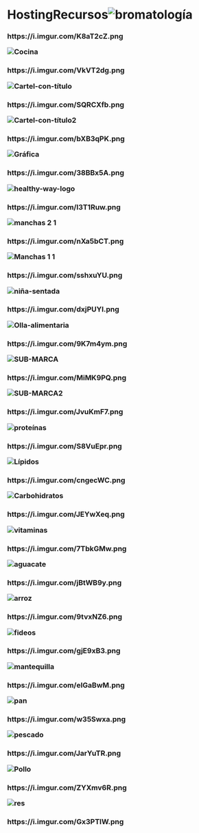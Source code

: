 # HostingRecursos![bromatología](https://user-images.githubusercontent.com/79612599/191064902-f9348ae8-84e9-4aee-88b0-7670824210a0.png)
<h3>https://i.imgur.com/K8aT2cZ.png


![Cocina](https://user-images.githubusercontent.com/79612599/191065081-8662e813-81ac-4821-821d-f52e6018dc70.svg)
<h3>https://i.imgur.com/VkVT2dg.png


![Cartel-con-título](https://user-images.githubusercontent.com/79612599/191065085-dee655cd-e90d-40a5-820d-d987178a9862.png)
<h3>https://i.imgur.com/SQRCXfb.png


![Cartel-con-título2](https://user-images.githubusercontent.com/79612599/191065087-f7d6d73b-08f1-4a65-a8d7-b2977ae7582d.png)
<h3>https://i.imgur.com/bXB3qPK.png


![Gráfica](https://user-images.githubusercontent.com/79612599/191065100-531dbd3d-aff9-4743-95f7-fede01bf4321.png)
<h3>https://i.imgur.com/38BBx5A.png


![healthy-way-logo](https://user-images.githubusercontent.com/79612599/191065111-2078e54a-b30e-4ef3-9543-de711ae526b8.png)
<h3>https://i.imgur.com/l3T1Ruw.png


![manchas 2 1](https://user-images.githubusercontent.com/79612599/191065142-bc9cb45f-49aa-4dd9-880c-3007b36b8e2c.png)
<h3>https://i.imgur.com/nXa5bCT.png


![Manchas 1 1](https://user-images.githubusercontent.com/79612599/191065145-a2129b8b-a9c4-4a63-bb2b-b58a6fae34d1.png)
<h3>https://i.imgur.com/sshxuYU.png


![niña-sentada](https://user-images.githubusercontent.com/79612599/191065151-3a47733e-5528-4b0d-85c7-4f397ef62d92.png)
<h3>https://i.imgur.com/dxjPUYI.png


![Olla-alimentaria](https://user-images.githubusercontent.com/79612599/191065160-0ea5397e-f6fa-4efb-a429-5235b87d4ba7.png)
<h3>https://i.imgur.com/9K7m4ym.png


![SUB-MARCA](https://user-images.githubusercontent.com/79612599/191065203-c3273870-04d7-49ff-8523-15f2cbdc7ee4.png)
<h3>https://i.imgur.com/MiMK9PQ.png


![SUB-MARCA2](https://user-images.githubusercontent.com/79612599/191065201-bed75a18-cdb1-4bdc-97d9-97013521538b.png)
<h3>https://i.imgur.com/JvuKmF7.png


![proteínas](https://user-images.githubusercontent.com/79612599/191065185-66650c7a-1223-46e9-b2ec-cb7914f82084.png)
<h3>https://i.imgur.com/S8VuEpr.png


![Lípidos](https://user-images.githubusercontent.com/79612599/191065127-f1917a49-8d4b-48fe-ab83-88c82fadf79b.png)
<h3>https://i.imgur.com/cngecWC.png


![Carbohidratos](https://user-images.githubusercontent.com/79612599/191065082-15fabb76-69ed-41b1-9e57-15a63a8c3086.png)
<h3>https://i.imgur.com/JEYwXeq.png


![vitaminas](https://user-images.githubusercontent.com/79612599/191065210-9235f9cf-fb19-43c3-aff9-3c3d3ff253a0.png)
<h3>https://i.imgur.com/7TbkGMw.png

![aguacate](https://user-images.githubusercontent.com/79612599/191327933-b4eef72a-68f4-4556-ae40-6dc3d9910e03.png)
<h3>https://i.imgur.com/jBtWB9y.png


![arroz](https://user-images.githubusercontent.com/79612599/191327938-21c2192b-8b54-4de9-8180-0b1005c587fb.png)
<h3>https://i.imgur.com/9tvxNZ6.png

![fideos](https://user-images.githubusercontent.com/79612599/191327939-8b31bc18-1a88-4cf1-bcde-19c43077fa08.png)
<h3>https://i.imgur.com/gjE9xB3.png

![mantequilla](https://user-images.githubusercontent.com/79612599/191327941-900e108a-89bc-4e8b-b252-9c0c7e0b5538.png)
<h3>https://i.imgur.com/eIGaBwM.png

![pan](https://user-images.githubusercontent.com/79612599/191327943-6682a3a1-5e70-464d-b4f1-65258ae5eb37.png)
<h3>https://i.imgur.com/w35Swxa.png

![pescado](https://user-images.githubusercontent.com/79612599/191327945-25dc3adf-d5a2-4580-b816-92d098504740.png)
<h3>https://i.imgur.com/JarYuTR.png

![Pollo](https://user-images.githubusercontent.com/79612599/191327948-11af9b0e-3ce9-48a7-ab34-aaae46621f45.png)
<h3>https://i.imgur.com/ZYXmv6R.png

![res](https://user-images.githubusercontent.com/79612599/191327950-01515cdc-a29f-41ee-87b0-0194d3218c8d.png)
<h3>https://i.imgur.com/Gx3PTIW.png


